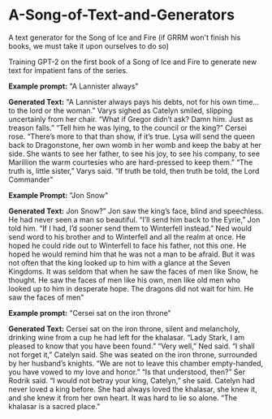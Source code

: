 # A-Song-of-Text-and-Generators
A text generator for the Song of Ice and Fire (if GRRM won't finish his books, we must take it upon ourselves to do so)

Training GPT-2 on the first book of a Song of Ice and Fire to generate new text for impatient fans of the series. 

**Example prompt:** "A Lannister always"

**Generated Text:** "A Lannister always pays his debts, not for his own time… to the lord or the woman.”  Varys sighed as Catelyn smiled, slipping uncertainly from her chair. “What if Gregor didn’t ask? Damn him. Just as treason falls.”  “Tell him he was lying, to the council or the king?”  Cersei rose. “There’s more to that than show, if it’s true. Lysa will send the queen back to Dragonstone, her own womb in her womb and keep the baby at her side. She wants to see her father, to see his joy, to see his company, to see Marillion the warm courtesies who are hard-pressed to keep them.”  “The truth is, little sister,” Varys said. “If truth be told, then truth be told, the Lord Commander"

**Example Prompt:** "Jon Snow"

**Generated Text:** Jon Snow?”  Jon saw the king’s face, blind and speechless. He had never seen a man so beautiful.  “I’ll send him back to the Eyrie,” Jon told him. “If I had, I’d sooner send them to Winterfell instead.”  Ned would send word to his brother and to Winterfell and all the realm at once. He hoped he could ride out to Winterfell to face his father, not this one. He hoped he would remind him that he was not a man to be afraid.  But it was not often that the king looked up to him with a glance at the Seven Kingdoms. It was seldom that when he saw the faces of men like Snow, he thought. He saw the faces of men like his own, men like old men who looked up to him in desperate hope. The dragons did not wait for him. He saw the faces of men"


**Example prompt:** "Cersei sat on the iron throne"

**Generated Text:** Cersei sat on the iron throne, silent and melancholy, drinking wine from a cup he had left for the khalasar. “Lady Stark, I am pleased to know that you have been found.”  “Very well,” Ned said.  “I shall not forget it,” Catelyn said. She was seated on the iron throne, surrounded by her husband’s knights. “We are not to leave this chamber empty-handed, you have vowed to my love and honor.”  “Is that understood, then?” Ser Rodrik said.  “I would not betray your king, Catelyn,” she said.  Catelyn had never loved a king before. She had always loved the khalasar, she knew it, and she knew it from her own heart. It was hard to lie so alone. “The khalasar is a sacred place."

